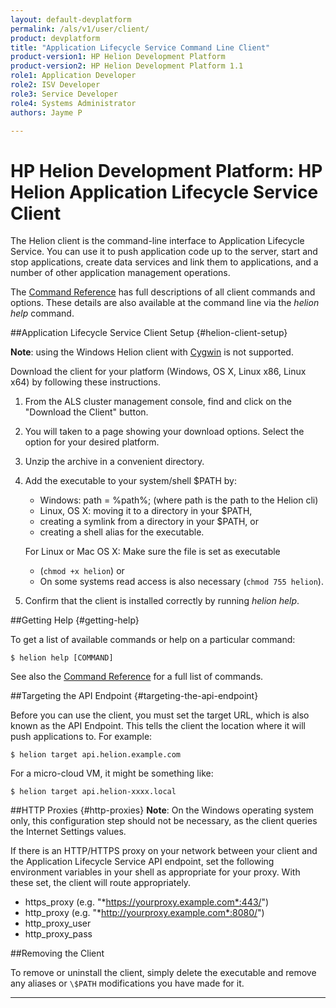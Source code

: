 ```yaml
---
layout: default-devplatform
permalink: /als/v1/user/client/
product: devplatform
title: "Application Lifecycle Service Command Line Client"
product-version1: HP Helion Development Platform
product-version2: HP Helion Development Platform 1.1
role1: Application Developer 
role2: ISV Developer
role3: Service Developer
role4: Systems Administrator
authors: Jayme P

---
```

<!--PUBLISHED-->

# HP Helion Development Platform: HP Helion Application Lifecycle Service Client[](#helion-client "Permalink to this headline")


The Helion client is the command-line interface
to Application Lifecycle Service. You can use it to push application code up to the server,
start and stop applications, create data services and link them to
applications, and a number of other application management operations.

The [Command Reference](/als/v1/user/reference/client-ref/#command-ref-client) has full
descriptions of all client commands and options. These details are also
available at the command line via the *helion help* command.

##Application Lifecycle Service Client Setup {#helion-client-setup}

**Note**: using the Windows Helion client with
[Cygwin](http://www.cygwin.com/) is not supported.

Download the client for your platform (Windows, OS X, Linux x86,
    Linux x64) by following these instructions.



1. From the ALS cluster management console, find and click on the "Download the Client" button.
1. You will taken to a page showing your download options. Select the option for your desired platform.
2.  Unzip the archive in a convenient directory.
3.  Add the executable to your system/shell \$PATH by:
	-   Windows: path = %path%; (where path is the path to the Helion cli)
	-   Linux, OS X: moving it to a directory in your \$PATH,
	-   creating a symlink from a directory in your \$PATH, or
	-   creating a shell alias for the executable.

	For Linux or Mac OS X: Make sure the file is set as executable
	- (`chmod +x helion`) or
	- 	On some systems read access is also necessary    (`chmod 755 helion`).

4.  Confirm that the client is installed correctly by running
    *helion help*.

##Getting Help {#getting-help}


To get a list of available commands or help on a particular command:

    $ helion help [COMMAND]

See also the [Command Reference](/als/v1/user/reference/client-ref/#command-ref-client) for a full
list of commands.

##Targeting the API Endpoint {#targeting-the-api-endpoint}


Before you can use the client, you must set the target URL, which is also known
as the API Endpoint. This tells the client the location where it will push applications to. For example:

    $ helion target api.helion.example.com

For a micro-cloud VM, it might be something like:

    $ helion target api.helion-xxxx.local

##HTTP Proxies {#http-proxies}
**Note**: On the Windows operating system only, this configuration step should not be necessary, as the client queries the Internet Settings
values. 

If there is an HTTP/HTTPS proxy on your network between your client and
the Application Lifecycle Service API endpoint, set the following environment variables in
your shell as appropriate for your proxy. With these set, the client will route
appropriately.

-   https\_proxy (e.g. "*https://yourproxy.example.com*:443/")
-   http\_proxy (e.g. "*http://yourproxy.example.com*:8080/")
-   http\_proxy\_user
-   http\_proxy\_pass

 

##Removing the Client[](#removing-the-client "Permalink to this headline")

To remove or uninstall the client, simply delete the executable and remove any
aliases or `\$PATH` modifications you have made for it.

----
